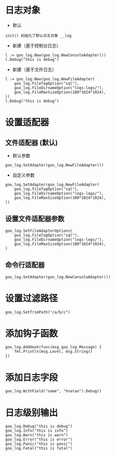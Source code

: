 # 日志对象

- 默认

```
init() 初始化了默认日志对象 __log
```

- 新建（基于控制台日志）

```
l := goo_log.New(goo_log.NewConsoleAdapter())
l.Debug("this is debug")
```

- 新建（基于文件日志）

```
l := goo_log.New(goo_log.NewFileAdapter(
    goo_log.FileTagOption("sql"),
    goo_log.FileDirnameOption("logs-logs/"),
    goo_log.FileMaxSizeOption(100*1024*1024),
))
l.Debug("this is debug")
```

# 设置适配器

## 文件适配器 (默认)

- 默认参数

```
goo_log.SetAdapter(goo_log.NewFileAdapter())
```

- 自定义参数

```
goo_log.SetAdapter(goo_log.NewFileAdapter(
    goo_log.FileTagOption("sql"),
    goo_log.FileDirnameOption("logs-logs/"),
    goo_log.FileMaxSizeOption(100*1024*1024),
))
```

## 设置文件适配器参数

```
goo_log.SetFileAdapterOptions(
    goo_log.FileTagOption("sql"),
    goo_log.FileDirnameOption("logs-logs/"),
    goo_log.FileMaxSizeOption(100*1024*1024),
)
```

## 命令行适配器

```
goo_log.SetAdapter(goo_log.NewConsoleAdapter())
```

# 设置过滤路径

```
goo_log.SetTrimPath("/a/b/c")
```

# 添加钩子函数

```
goo_log.AddHook(func(msg goo_log.Message) {
    fmt.Println(msg.Level, msg.String()
})
```

# 添加日志字段

```
goo_log.WithField("name", "hnatao").Debug()
```

# 日志级别输出

```
goo_log.Debug("this is debug")
goo_log.Info("this is info")
goo_log.Warn("this is warn")
goo_log.Error("this is error")
goo_log.Panic("this is panic")
goo_log.Fatal("this is fatal")
```